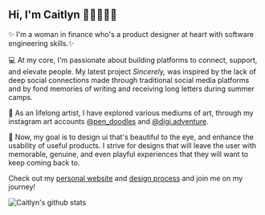 ## Hi, I'm Caitlyn 👩🏻‍💻🌸✨ 

✨ I'm a woman in finance who's a product designer at heart with software engineering skills.✨

💻 At my core, I'm passionate about building platforms to connect, support, and elevate people. My latest project _Sincerely,_ was inspired by the lack of deep social connections made through traditional social media platforms and by fond memories of writing and receiving long letters during summer camps.  

🎨 As an lifelong artist, I have explored various mediums of art, through my instagram art accounts <a href="https://www.instagram.com/pen_doodles/">@pen_doodles</a> and <a href="https://www.instagram.com/digi.adventure/">@digi.adventure</a>.

🐚 Now, my goal is to design ui that's beautiful to the eye, and enhance the usability of useful products. I strive for designs that will leave the user with memorable, genuine, and even playful experiences that they will want to keep coming back to. 

Check out my <a href="https://caitlynchen.com/">personal website</a> and <a href="https://github.com/catekat16/starcheck">design process</a> and join me on my journey!

![Caitlyn's github stats](https://github-readme-stats.vercel.app/api?username=catekat16&count_private=true&show_icons=true&hide=stars,prs&theme=omni)
